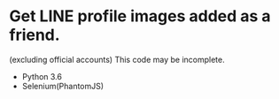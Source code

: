 ﻿# Get LINE profile images added as a friend.
(excluding official accounts)
This code may be incomplete.

* Python 3.6
* Selenium(PhantomJS)